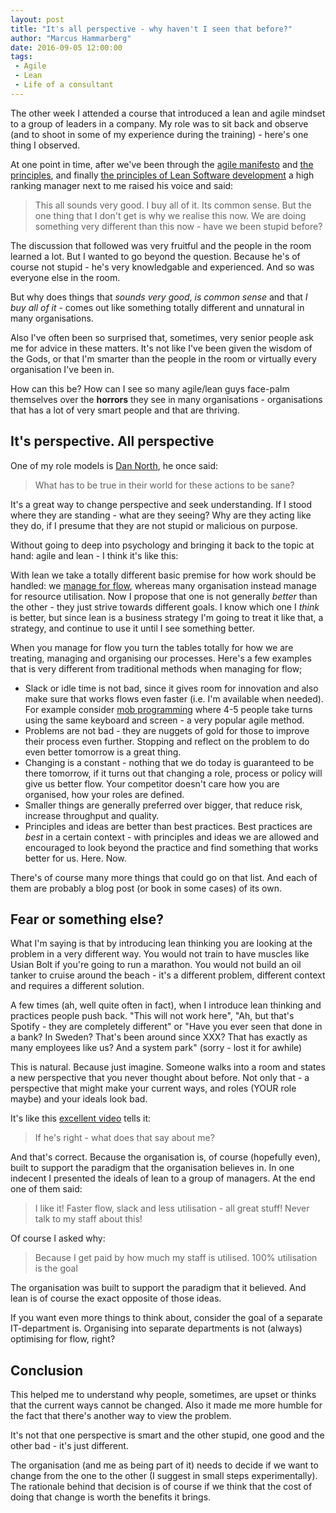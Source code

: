 ```yaml
---
layout: post
title: "It's all perspective - why haven't I seen that before?"
author: "Marcus Hammarberg"
date: 2016-09-05 12:00:00
tags:
 - Agile
 - Lean
 - Life of a consultant
---
```


The other week I attended a course that introduced a lean and agile mindset to a group of leaders in a company. My role was to sit back and observe (and to shoot in some of my experience during the training) - here's one thing I observed. 

At one point in time, after we've been through the [agile manifesto](http://agilemanifesto.org/) and [the principles](http://agilemanifesto.org/principles.html), and finally [the principles of Lean Software development](http://www.allaboutagile.com/7-key-principles-of-lean-software-development-2/) a high ranking manager next to me raised his voice and said: 

> This all sounds very good. I buy all of it. Its common sense. But the one thing that I don't get is why we realise this now. We are doing something very different than this now - have we been stupid before? 

The discussion that followed was very fruitful and the people in the room learned a lot. But I wanted to go beyond the question. Because he's of course not stupid - he's very knowledgable and experienced. And so was everyone else in the room. 

But why does things that *sounds very good*, *is common sense* and that *I buy all of it* - comes out like something totally different and unnatural in many organisations. 

<!-- excerpt-end -->

Also I've often been so surprised that, sometimes, very senior people ask me for advice in these matters. It's not like I've been given the wisdom of the Gods, or that I'm smarter than the people in the room or virtually every organisation I've been in. 

How can this be? How can I see so many agile/lean guys face-palm themselves over the **horrors** they see in many organisations - organisations that has a lot of very smart people and that are thriving. 

## It's perspective. All perspective

One of my role models is [Dan North](https://dannorth.net/), he once said:

> What has to be true in their world for these actions to be sane?

It's a great way to change perspective and seek understanding. If I stood where they are standing - what are they seeing? Why are they acting like they do, if I presume that they are not stupid or malicious on purpose. 

Without going to deep into psychology and bringing it back to the topic at hand: agile and lean - I think it's like this: 

With lean we take a totally different basic premise for how work should be handled: we [manage for flow](https://en.wikipedia.org/wiki/Kanban_(development)?oldformat=true#General_practices), whereas many organisation instead manage for resource utilisation. Now I propose that one is not generally *better* than the other - they just strive towards different goals. I know which one I *think* is better, but since lean is a business strategy I'm going to treat it like that, a strategy, and continue to use it until I see something better. 

When you manage for flow you turn the tables totally for how we are treating, managing and organising our processes. Here's a few examples that is very different from traditional methods when managing for flow; 

* Slack or idle time is not bad, since it gives room for innovation and also make sure that works flows even faster (i.e. I'm available when needed). For example consider [mob programming](http://codebetter.com/marcushammarberg/2013/08/06/mob-programming/) where 4-5 people take turns using the same keyboard and screen - a very popular agile method.
* Problems are not bad - they are nuggets of gold for those to improve their process even further. Stopping and reflect on the problem to do even better tomorrow is a great thing.
* Changing is a constant - nothing that we do today is guaranteed to be there tomorrow, if it turns out that changing a role, process or policy will give us better flow. Your competitor doesn't care how you are organised, how your roles are defined.
* Smaller things are generally preferred over bigger, that reduce risk, increase throughput and quality.
* Principles and ideas are better than best practices. Best practices are *best* in a certain context - with principles and ideas we are allowed and encouraged to look beyond the practice and find something that works better for us. Here. Now. 

There's of course many more things that could go on that list. And each of them are probably a blog post (or book in some cases) of its own. 

## Fear or something else?

What I'm saying is that by introducing lean thinking you are looking at the problem in a very different way. You would not train to have muscles like Usian Bolt if you're going to run a marathon. You would not build an oil tanker to cruise around the beach - it's a different problem, different context and requires a different solution. 

A few times (ah, well quite often in fact), when I introduce lean thinking and practices people push back. "This will not work here", "Ah, but that's Spotify - they are completely different" or "Have you ever seen that done in a bank? In Sweden? That's been around since XXX? That has exactly as many employees like us? And a system park" (sorry - lost it for awhile)

This is natural. Because just imagine. Someone walks into a room and states a new perspective that you never thought about before. Not only that - a perspective that might make your current ways, and roles (YOUR role maybe) and your ideals look bad. 

It's like this [excellent video](https://youtu.be/TCqQ9LxzTwM?t=9m9s) tells it: 

> If he's right - what does that say about me?

And that's correct. Because the organisation is, of course (hopefully even), built to support the paradigm that the organisation believes in. In one indecent I presented the ideals of lean to a group of managers. At the end one of them said: 

> I like it! Faster flow, slack and less utilisation - all great stuff! Never talk to my staff about this!

Of course I asked why: 

> Because I get paid by how much my staff is utilised. 100% utilisation is the goal

The organisation was built to support the paradigm that it believed. And lean is of course the exact opposite of those ideas. 

If you want even more things to think about, consider the goal of a separate IT-department is. Organising into separate departments is not (always) optimising for flow, right? 

## Conclusion

This helped me to understand why people, sometimes, are upset or thinks that the current ways cannot be changed. Also it made me more humble for the fact that there's another way to view the problem. 

It's not that one perspective is smart and the other stupid, one good and the other bad - it's just different. 

The organisation (and me as being part of it) needs to decide if we want to change from the one to the other (I suggest in small steps experimentally). The rationale behind that decision is of course if we think that the cost of doing that change is worth the benefits it brings. 